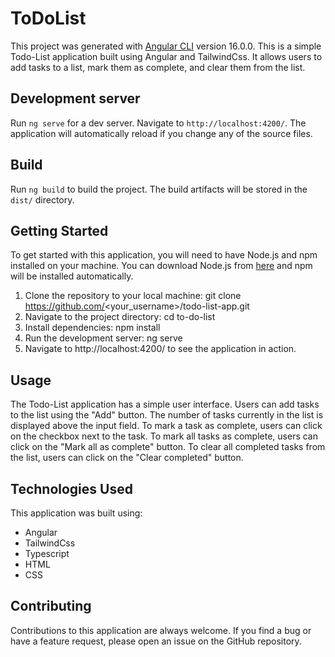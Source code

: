 # ToDoList

This project was generated with [Angular CLI](https://github.com/angular/angular-cli) version 16.0.0.
This is a simple Todo-List application built using Angular and TailwindCss. It allows users to add tasks to a list, mark them as complete, and clear them from the list.

## Development server

Run `ng serve` for a dev server. Navigate to `http://localhost:4200/`. The application will automatically reload if you change any of the source files.

## Build

Run `ng build` to build the project. The build artifacts will be stored in the `dist/` directory.


## Getting Started

To get started with this application, you will need to have Node.js and npm installed on your machine. You can download Node.js from [here](https://nodejs.org/en/download/) and npm will be installed automatically.

1. Clone the repository to your local machine:
git clone https://github.com/<your_username>/todo-list-app.git
2. Navigate to the project directory:
cd to-do-list
3. Install dependencies:
npm install
4. Run the development server:
ng serve
5. Navigate to http://localhost:4200/ to see the application in action.

## Usage

The Todo-List application has a simple user interface. Users can add tasks to the list using the "Add" button. The number of tasks currently in the list is displayed above the input field. To mark a task as complete, users can click on the checkbox next to the task. To mark all tasks as complete, users can click on the "Mark all as complete" button. To clear all completed tasks from the list, users can click on the "Clear completed" button.

## Technologies Used

This application was built using:

- Angular
- TailwindCss
- Typescript
- HTML
- CSS

## Contributing

Contributions to this application are always welcome. If you find a bug or have a feature request, please open an issue on the GitHub repository.
